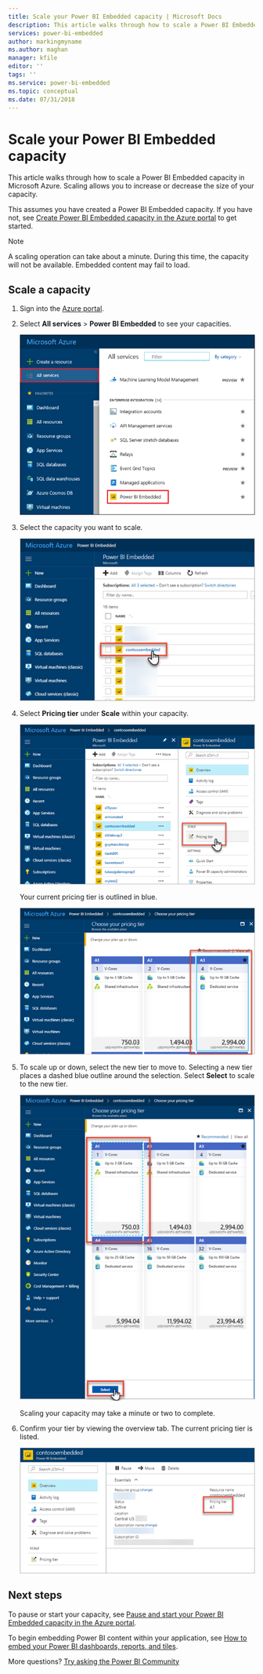 ```yaml
---
title: Scale your Power BI Embedded capacity | Microsoft Docs
description: This article walks through how to scale a Power BI Embedded capacity in Microsoft Azure.
services: power-bi-embedded
author: markingmyname
ms.author: maghan
manager: kfile
editor: ''
tags: ''
ms.service: power-bi-embedded
ms.topic: conceptual
ms.date: 07/31/2018
---
```


# Scale your Power BI Embedded capacity

This article walks through how to scale a Power BI Embedded capacity in Microsoft Azure. Scaling allows you to increase or decrease the size of your capacity.

This assumes you have created a Power BI Embedded capacity. If you have not, see [Create Power BI Embedded capacity in the Azure portal](azure-pbie-create-capacity.md) to get started.

> [!NOTE]
> A scaling operation can take about a minute. During this time, the capacity will not be available. Embedded content may fail to load.

## Scale a capacity

1. Sign into the [Azure portal](https://portal.azure.com/).

2. Select **All services** > **Power BI Embedded** to see your capacities.

    ![All services within Azure portal](media/azure-pbie-scale-capacity/azure-portal-more-services.png)

3. Select the capacity you want to scale.

    ![Power BI Embedded capacity list within Azure portal](media/azure-pbie-scale-capacity/azure-portal-capacity-list.png)

4. Select **Pricing tier** under **Scale** within your capacity.

    ![Pricing tier option under scale](media/azure-pbie-scale-capacity/azure-portal-scale-pricing-tier.png)

    Your current pricing tier is outlined in blue.

    ![Current pricing tier outlined in blue](media/azure-pbie-scale-capacity/azure-portal-current-tier.png)

5. To scale up or down, select the new tier to move to. Selecting a new tier places a dashed blue outline around the selection. Select **Select** to scale to the new tier.

    ![Select new tier](media/azure-pbie-scale-capacity/azure-portal-select-new-tier.png)

    Scaling your capacity may take a minute or two to complete.

6. Confirm your tier by viewing the overview tab. The current pricing tier is listed.

    ![Confirm current tier](media/azure-pbie-scale-capacity/azure-portal-confirm-tier.png)

## Next steps

To pause or start your capacity, see [Pause and start your Power BI Embedded capacity in the Azure portal](azure-pbie-pause-start.md).

To begin embedding Power BI content within your application, see [How to embed your Power BI dashboards, reports, and tiles](https://powerbi.microsoft.com/documentation/powerbi-developer-embedding-content/).

More questions? [Try asking the Power BI Community](http://community.powerbi.com/)
